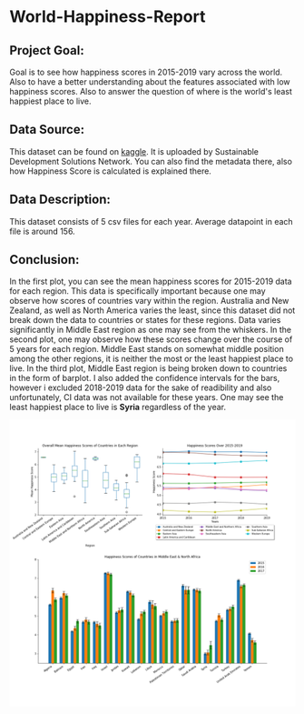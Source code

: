 # World-Happiness-Report
## Project Goal:  
Goal is to see how happiness scores in 2015-2019 vary across the world. Also to have a better understanding about the features associated with low happiness scores. Also to answer the question of where is the world's least happiest place to live.
## Data Source:
This dataset can be found on [kaggle](https://www.kaggle.com/unsdsn/world-happiness). It is uploaded by Sustainable Development Solutions Network. You can also find the metadata there, also how Happiness Score is calculated is explained there.  
## Data Description:  
This dataset consists of 5 csv files for each year. Average datapoint in each file is around 156.
## Conclusion:  

In the first plot, you can see the mean happiness scores for 2015-2019 data for each region. This data is specifically important because one may observe how scores of countries vary within the region. Australia and New Zealand, as well as North America varies the least, since this dataset did not break down the data to countries or states for these regions. Data varies significantly in Middle East region as one may see from the whiskers.
In the second plot, one may observe how these scores change over the course of 5 years for each region. Middle East stands on somewhat middle position among the other regions, it is neither the most or the least happiest place to live.
In the third plot, Middle East region is being broken down to countries in the form of barplot. I also added the confidence intervals for the bars, however i excluded 2018-2019 data for the sake of readibility and also unfortunately, CI data was not available for these years. One may see the least happiest place to live is **Syria** regardless of the year.  

![](/assignment4.png)
